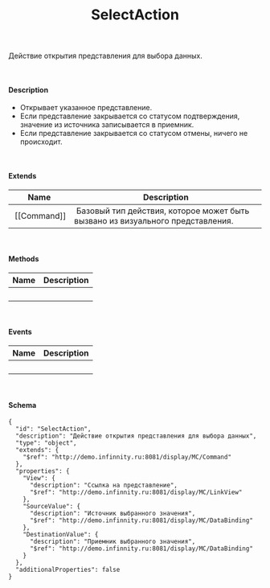 ﻿---
layout: default
title: SelectAction
position: 13
categories: 
tags: 
---

Действие открытия представления для выбора данных.

   

#### Description

* Открывает указанное представление.
* Если представление закрывается со статусом подтверждения, значение из источника записывается в приемник.
* Если представление закрывается со статусом отмены, ничего не происходит.

   

#### Extends

|Name|Description|
|----|-----------|
| [[Command]]| Базовый тип действия, которое может быть вызвано из визуального представления.|

   

#### Methods

|Name|Description|
|----|-----------|
| | |

    

#### Events

|Name|Description|
|----|-----------|
| | |

   

#### Schema

```
{
  "id": "SelectAction",
  "description": "Действие открытия представления для выбора данных",
  "type": "object",
  "extends": {
    "$ref": "http://demo.infinnity.ru:8081/display/MC/Command"
  },
  "properties": {
    "View": {
      "description": "Ссылка на представление",
      "$ref": "http://demo.infinnity.ru:8081/display/MC/LinkView"
    },
    "SourceValue": {
      "description": "Источник выбранного значения",
      "$ref": "http://demo.infinnity.ru:8081/display/MC/DataBinding"
    },
    "DestinationValue": {
      "description": "Приемник выбранного значения",
      "$ref": "http://demo.infinnity.ru:8081/display/MC/DataBinding"
    }
  },
  "additionalProperties": false
}
```

     

 

